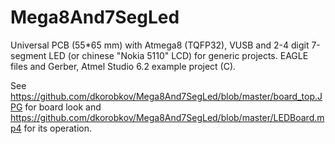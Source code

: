 # Mega8And7SegLed
Universal PCB (55*65 mm) with Atmega8 (TQFP32), VUSB and 2-4 digit 7-segment LED (or chinese "Nokia 5110" LCD) for generic projects. EAGLE files and Gerber, Atmel Studio 6.2 example project (C).

See https://github.com/dkorobkov/Mega8And7SegLed/blob/master/board_top.JPG for board look and 
https://github.com/dkorobkov/Mega8And7SegLed/blob/master/LEDBoard.mp4 for its operation.


